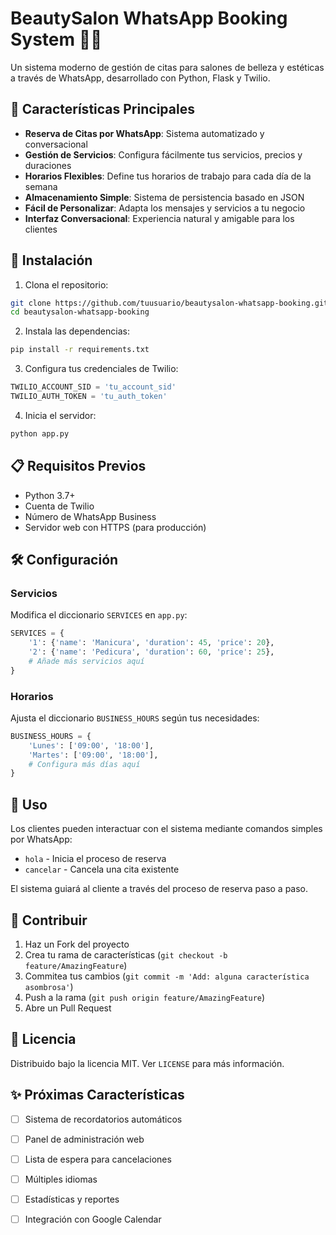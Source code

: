# BeautySalon WhatsApp Booking System 🌟💅

Un sistema moderno de gestión de citas para salones de belleza y estéticas a través de WhatsApp, desarrollado con Python, Flask y Twilio.

## 🎯 Características Principales

- **Reserva de Citas por WhatsApp**: Sistema automatizado y conversacional
- **Gestión de Servicios**: Configura fácilmente tus servicios, precios y duraciones
- **Horarios Flexibles**: Define tus horarios de trabajo para cada día de la semana
- **Almacenamiento Simple**: Sistema de persistencia basado en JSON
- **Fácil de Personalizar**: Adapta los mensajes y servicios a tu negocio
- **Interfaz Conversacional**: Experiencia natural y amigable para los clientes

## 🚀 Instalación

1. Clona el repositorio:
```bash
git clone https://github.com/tuusuario/beautysalon-whatsapp-booking.git
cd beautysalon-whatsapp-booking
```

2. Instala las dependencias:
```bash
pip install -r requirements.txt
```

3. Configura tus credenciales de Twilio:
```python
TWILIO_ACCOUNT_SID = 'tu_account_sid'
TWILIO_AUTH_TOKEN = 'tu_auth_token'
```

4. Inicia el servidor:
```bash
python app.py
```

## 📋 Requisitos Previos

- Python 3.7+
- Cuenta de Twilio
- Número de WhatsApp Business
- Servidor web con HTTPS (para producción)

## 🛠️ Configuración

### Servicios
Modifica el diccionario `SERVICES` en `app.py`:
```python
SERVICES = {
    '1': {'name': 'Manicura', 'duration': 45, 'price': 20},
    '2': {'name': 'Pedicura', 'duration': 60, 'price': 25},
    # Añade más servicios aquí
}
```

### Horarios
Ajusta el diccionario `BUSINESS_HOURS` según tus necesidades:
```python
BUSINESS_HOURS = {
    'Lunes': ['09:00', '18:00'],
    'Martes': ['09:00', '18:00'],
    # Configura más días aquí
}
```

## 💬 Uso

Los clientes pueden interactuar con el sistema mediante comandos simples por WhatsApp:

- `hola` - Inicia el proceso de reserva
- `cancelar` - Cancela una cita existente

El sistema guiará al cliente a través del proceso de reserva paso a paso.

## 🤝 Contribuir

1. Haz un Fork del proyecto
2. Crea tu rama de características (`git checkout -b feature/AmazingFeature`)
3. Commitea tus cambios (`git commit -m 'Add: alguna característica asombrosa'`)
4. Push a la rama (`git push origin feature/AmazingFeature`)
5. Abre un Pull Request

## 📝 Licencia

Distribuido bajo la licencia MIT. Ver `LICENSE` para más información.

## ✨ Próximas Características

- [ ] Sistema de recordatorios automáticos
- [ ] Panel de administración web
- [ ] Lista de espera para cancelaciones
- [ ] Múltiples idiomas
- [ ] Estadísticas y reportes
- [ ] Integración con Google Calendar

